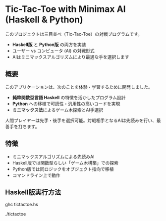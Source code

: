 # Tic-Tac-Toe with Minimax AI (Haskell & Python)

このプロジェクトは三目並べ（Tic-Tac-Toe）の対戦プログラムです。

- **Haskell版** と **Python版** の両方を実装
- ユーザー vs コンピュータ (AI) の対戦形式
- AIはミニマックスアルゴリズムにより最適な手を選択します


## 概要

このアプリケーションは、次のことを体験・学習するために開発しました。

- **純粋関数型言語 Haskell** の特徴を活かしたプログラム設計
- **Python** への移植で可読性・汎用性の高いコードを実現
- **ミニマックス法**によるゲーム木探索とAI手選択

人間プレイヤーは先手・後手を選択可能。対戦相手となるAIは先読みを行い、最善手を打ちます。


## 特徴

- ミニマックスアルゴリズムによる先読みAI
- Haskell版では関数型らしい「ゲーム木構築」での探索
- Python版では同ロジックをオブジェクト指向で移植
- コマンドライン上で動作

## Haskell版実行方法
ghc tictactoe.hs

./tictactoe
